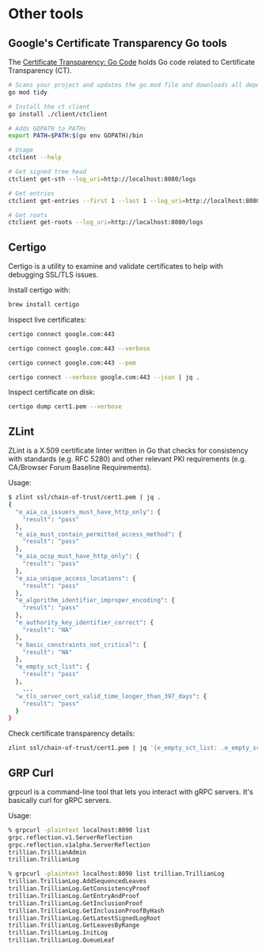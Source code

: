 # Other tools

## Google's Certificate Transparency Go tools

The [Certificate Transparency: Go Code](https://github.com/google/certificate-transparency-go) holds Go code related to Certificate Transparency (CT).

```bash
# Scans your project and updates the go.mod file and downloads all dependencies mentioned in the go.mod file
go mod tidy

# Install the ct client
go install ./client/ctclient

# Adds GOPATH to PATHs
export PATH=$PATH:$(go env GOPATH)/bin

# Usage
ctclient --help

# Get signed tree head
ctclient get-sth --log_uri=http://localhost:8080/logs

# Get entries
ctclient get-entries --first 1 --last 1 --log_uri=http://localhost:8080/logs

# Get roots
ctclient get-roots --log_uri=http://localhost:8080/logs
```

## Certigo

Certigo is a utility to examine and validate certificates to help with debugging SSL/TLS issues.

Install certigo with:
```bash
brew install certigo
```

Inspect live certificates:
```bash
certigo connect google.com:443

certigo connect google.com:443 --verbose

certigo connect google.com:443 --pem

certigo connect --verbose google.com:443 --json | jq .
```

Inspect certificate on disk:
```bash
certigo dump cert1.pem --verbose
```


## ZLint

ZLint is a X.509 certificate linter written in Go that checks for consistency with standards (e.g. RFC 5280) and other relevant PKI requirements (e.g. CA/Browser Forum Baseline Requirements).

Usage:
```bash
$ zlint ssl/chain-of-trust/cert1.pem | jq .
{
  "e_aia_ca_issuers_must_have_http_only": {
    "result": "pass"
  },
  "e_aia_must_contain_permitted_access_method": {
    "result": "pass"
  },
  "e_aia_ocsp_must_have_http_only": {
    "result": "pass"
  },
  "e_aia_unique_access_locations": {
    "result": "pass"
  },
  "e_algorithm_identifier_improper_encoding": {
    "result": "pass"
  },
  "e_authority_key_identifier_correct": {
    "result": "NA"
  },
  "e_basic_constraints_not_critical": {
    "result": "NA"
  },
  "e_empty_sct_list": {
    "result": "pass"
  },
    ...
  "w_tls_server_cert_valid_time_longer_than_397_days": {
    "result": "pass"
  }
}
```

Check certificate transparency details:
```bash
zlint ssl/chain-of-trust/cert1.pem | jq '{e_empty_sct_list: .e_empty_sct_list,e_scts_missing: .e_scts_missing,e_embedded_sct_not_enough_for_issuance: .e_embedded_sct_not_enough_for_issuance, e_precert_with_sct_list: .e_precert_with_sct_list,w_ct_sct_policy_count_unsatisfied: .w_ct_sct_policy_count_unsatisfied}'
```


## GRP Curl

grpcurl is a command-line tool that lets you interact with gRPC servers. It's basically curl for gRPC servers.

Usage:
```bash
% grpcurl -plaintext localhost:8090 list
grpc.reflection.v1.ServerReflection
grpc.reflection.v1alpha.ServerReflection
trillian.TrillianAdmin
trillian.TrillianLog

% grpcurl -plaintext localhost:8090 list trillian.TrillianLog
trillian.TrillianLog.AddSequencedLeaves
trillian.TrillianLog.GetConsistencyProof
trillian.TrillianLog.GetEntryAndProof
trillian.TrillianLog.GetInclusionProof
trillian.TrillianLog.GetInclusionProofByHash
trillian.TrillianLog.GetLatestSignedLogRoot
trillian.TrillianLog.GetLeavesByRange
trillian.TrillianLog.InitLog
trillian.TrillianLog.QueueLeaf
```
